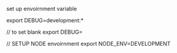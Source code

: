 set up envoirnment variable

export DEBUG=development:\*

// to set blank
export DEBUG=

// SETUP NODE envoirnment
export NODE_ENV=DEVELOPMENT
